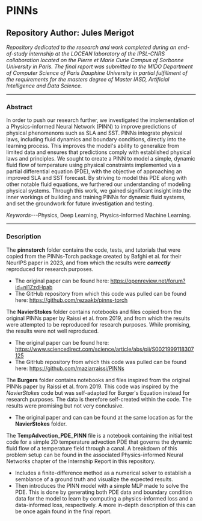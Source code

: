 # PINNs

## Repository Author: Jules Merigot


*Repository dedicated to the research and work completed during an end-of-study internship at the LOCEAN laboratory of the IPSL-CNRS collaboration located on the Pierre et Marie Curie Campus of Sorbonne University in Paris. The final report was submitted to the MIDO Department of Computer Science of Paris Dauphine University in partial fulfillment of the requirements for the masters degree of Master IASD, Artificial Intelligence and Data Science.*

---

### Abstract

In order to push our research further, we investigated the implementation of a Physics-informed Neural Network (PINN) to improve predictions of physical phenomenons such as SLA and SST. PINNs integrate physical laws, including fluid dynamics and boundary conditions, directly into the learning process. This improves the model's ability to generalize from limited data and ensures that predictions comply with established physical laws and principles. We sought to create a PINN to model a simple, dynamic fluid flow of temperature using physical constraints implemented via a partial differential equation (PDE), with the objective of approaching an improved SLA and SST forecast. By striving to model this PDE along with other notable fluid equations, we furthered our understanding of modeling physical systems. Through this work, we gained significant insight into the inner workings of building and training PINNs for dynamic fluid systems, and set the groundwork for future investigation and testing.

*Keywords*---Physics, Deep Learning, Physics-informed Machine Learning.

---

### Description

The **pinnstorch** folder contains the code, tests, and tutorials that were copied from the PINNs-Torch package created by Bafghi et al. for their NeurIPS paper in 2023, and from which the results were ***correctly*** reproduced for research purposes.
- The original paper can be found here: https://openreview.net/forum?id=nl1ZzdHpab
- The GitHub repository from which this code was pulled can be found here: https://github.com/rezaakb/pinns-torch


The **NavierStokes** folder contains notebooks and files copied from the original PINNs paper by Raissi et al. from 2019, and from which the results were attempted to be reproduced for research purposes. While promising, the results were not well reproduced.
- The original paper can be found here: https://www.sciencedirect.com/science/article/abs/pii/S0021999118307125
- The GitHub repository from which this code was pulled can be found here: https://github.com/maziarraissi/PINNs


The **Burgers** folder contains notebooks and files inspired from the original PINNs paper by Raissi et al. from 2019. This code was inspired by the *NavierStokes* code but was self-adapted for Burger's Equation instead for research purposes. The data is therefore self-created within the code. The results were promising but not very conclusive.
- The original paper and can can be found at the same location as for the **NavierStokes** folder.


The **TempAdvection_PDE_PINN** file is a notebook containing the initial test code for a simple 2D temperature advection PDE that governs the dynamic fluid flow of a temperature field through a canal. A breakdown of this problem setup can be found in the associated Physics-informed Neural Networks chapter of the Internship Report in this repository.
- Includes a finite-difference method as a numerical solver to establish a semblance of a ground truth and visualize the expected results.
- Then introduces the PINN model with a simple MLP made to solve the PDE. This is done by generating both PDE data and boundary condition data for the model to learn by computing a physics-informed loss and a data-informed loss, respectively. A more in-depth description of this can be once again found in the final report.
